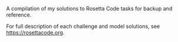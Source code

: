 A compilation of my solutions to Rosetta Code tasks for backup and reference. 

For full description of each challenge and model solutions, see https://rosettacode.org.  
